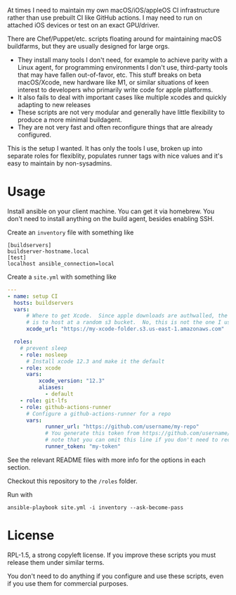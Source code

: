 At times I need to maintain my own macOS/iOS/appleOS CI infrastructure rather than use prebuilt CI like GitHub actions.  I may need to run on attached iOS devices or test on an exact GPU/driver.

There are Chef/Puppet/etc. scripts floating around for maintaining macOS buildfarms, but they are usually designed for large orgs.  

* They install many tools I don't need, for example to achieve parity with a Linux agent, for programming environments I don't use, third-party tools that may have fallen out-of-favor, etc.  This stuff breaks on beta macOS/Xcode, new hardware like M1, or similar situations of keen interest to developers who primarily write code for apple platforms.  
* It also fails to deal with important cases like multiple xcodes and quickly adapting to new releases
* These scripts are not very modular and generally have little flexibility to produce a more minimal buildagent.
* They are not very fast and often reconfigure things that are already configured.

This is the setup I wanted.  It has only the tools I use, broken up into separate roles for flexiblity, populates runner tags with nice values and it's easy to maintain by non-sysadmins.

# Usage

Install ansible on your client machine.  You can get it via homebrew.  You don't need to install anything on the build agent, besides enabling SSH.

Create an `inventory` file with something like

```
[buildservers]
buildserver-hostname.local
[test]
localhost ansible_connection=local
```

Create a `site.yml` with something like

```yaml
---
- name: setup CI
  hosts: buildservers
  vars:
	  # Where to get Xcode.  Since apple downloads are authwalled, the easiest solution
	  # is to host at a random s3 bucket.  No, this is not the one I use, make your own
	  xcode_url: "https://my-xcode-folder.s3.us-east-1.amazonaws.com"

  roles:
	# prevent sleep
	- role: nosleep
	  # Install xcode 12.3 and make it the default
	- role: xcode
	  vars:
		  xcode_version: "12.3"
		  aliases:
			- default
	- role: git-lfs
	- role: github-actions-runner
	  # Configure a github-actions-runner for a repo
	  vars:
			runner_url: "https://github.com/username/my-repo"
			# You generate this token from https://github.com/username/repo/settings/actions/add-new-runner
			# note that you can omit this line if you don't need to reconfigure the runner.
			runner_token: "my-token"
```

See the relevant README files with more info for the options in each section.

Checkout this repository to the `/roles` folder.

Run with 

```
ansible-playbook site.yml -i inventory --ask-become-pass
```

# License

RPL-1.5, a strong copyleft license.  If you improve these scripts you must release them under similar terms.

You don't need to do anything if you configure and use these scripts, even if you use them for commercial purposes.